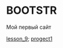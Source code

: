 

# BOOTSTR
Мой первый сайт

[lesson_9](https://kruzhayev.github.io/lesson_9/ "Страницу сверстал
С ПОМОЩЮ БИБЛИОТЕКИ BOOTSTRAP.CSS");
[progect1](https://kruzhayev.github.io/progect1/ "Проверка адоптации")
